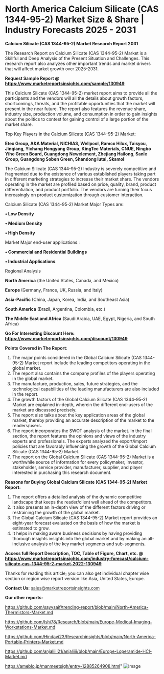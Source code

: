 # North America Calcium Silicate (CAS 1344-95-2) Market Size & Share | Industry Forecasts 2025 - 2031

<strong>Calcium Silicate (CAS 1344-95-2) Market Research Report 2031</strong>

The Research Report on Calcium Silicate (CAS 1344-95-2) Market is a Skillful and Deep Analysis of the Present Situation and Challenges. This research report also analyzes other important trends and market drivers that will affect market growth over 2025-2031.

<strong>Request Sample Report @ <a href=https://www.marketreportsinsights.com/sample/130949>https://www.marketreportsinsights.com/sample/130949</a></strong>

This Calcium Silicate (CAS 1344-95-2) market report aims to provide all the participants and the vendors will all the details about growth factors, shortcomings, threats, and the profitable opportunities that the market will present in the near future. The report also features the revenue share, industry size, production volume, and consumption in order to gain insights about the politics to contest for gaining control of a large portion of the market share.

Top Key Players in the Calcium Silicate (CAS 1344-95-2) Market:

<strong>Etex Group, A&A Material, NICHIAS, Wellpool, Ramco Hilux, Taisyou, Jinqiang, Yichang Hongyang Group, KingTec Materials, CNUE, Ningbo Yihe Green Board, Guangdong Newelement, Zhejiang Hailong, Sanle Group, Guangdong Soben Green, Shandong lutai, Skamol</strong>

The Calcium Silicate (CAS 1344-95-2) Industry is severely competitive and fragmented due to the existence of various established players taking part in different marketing strategies to increase their market share. The vendors operating in the market are profiled based on price, quality, brand, product differentiation, and product portfolio. The vendors are turning their focus increasingly on product customization through customer interaction.

Calcium Silicate (CAS 1344-95-2) Market Major Types are:

<strong>• Low Density

• Medium Density

• High Density</strong>

Market Major end-user applications :

<strong>• Commercial and Residential Buildings

• Industrial Applications</strong>

Regional Analysis

</u><strong><b>North America</b></strong> (the United States, Canada, and Mexico)

<strong><b>Europe </b></strong>(Germany, France, UK, Russia, and Italy)

<strong><b>Asia-Pacific</b></strong> (China, Japan, Korea, India, and Southeast Asia)

<strong><b>South America</b></strong> (Brazil, Argentina, Colombia, etc.)

<strong><b>The Middle East and Africa</b></strong> (Saudi Arabia, UAE, Egypt, Nigeria, and South Africa)

<strong>Go For Interesting Discount Here: <a href=https://www.marketreportsinsights.com/discount/130949>https://www.marketreportsinsights.com/discount/130949</a></strong>

<strong>Points Covered in The Report:</strong>
<ol>
  <li>The major points considered in the Global Calcium Silicate (CAS 1344-95-2) Market report include the leading competitors operating in the global market.</li>
  <li>The report also contains the company profiles of the players operating in the global market.</li>
  <li>The manufacture, production, sales, future strategies, and the technological capabilities of the leading manufacturers are also included in the report.</li>
  <li>The growth factors of the Global Calcium Silicate (CAS 1344-95-2) Market are explained in-depth, wherein the different end-users of the market are discussed precisely.</li>
  <li>The report also talks about the key application areas of the global market, thereby providing an accurate description of the market to the readers/users.</li>
  <li>The report incorporates the SWOT analysis of the market. In the final section, the report features the opinions and views of the industry experts and professionals. The experts analyzed the export/import policies that are favorably influencing the growth of the Global Calcium Silicate (CAS 1344-95-2) Market.</li>
  <li>The report on the Global Calcium Silicate (CAS 1344-95-2) Market is a worthwhile source of information for every policymaker, investor, stakeholder, service provider, manufacturer, supplier, and player interested in purchasing this research document.</li>
</ol>
<strong>Reasons for Buying Global Calcium Silicate (CAS 1344-95-2) Market Report:</strong>

<ol>
  <li>The report offers a detailed analysis of the dynamic competitive landscape that keeps the reader/client well ahead of the competitors.</li>
  <li>It also presents an in-depth view of the different factors driving or restraining the growth of the global market.</li>
  <li>The Global Calcium Silicate (CAS 1344-95-2) Market report provides an eight-year forecast evaluated on the basis of how the market is estimated to grow.</li>
  <li>It helps in making aware business decisions by having providing thorough insights insights into the global market and by making an all-inclusive analysis of the key market segments and sub-segments.</li>
</ol>
<strong>Access full Report Description, TOC, Table of Figure, Chart, etc. @ <a href=https://www.marketreportsinsights.com/industry-forecast/calcium-silicate-cas-1344-95-2-market-2022-130949>https://www.marketreportsinsights.com/industry-forecast/calcium-silicate-cas-1344-95-2-market-2022-130949</a></strong>


Thanks for reading this article; you can also get individual chapter wise section or region wise report version like Asia, United States, Europe.

<strong>Contact Us:</strong>
sales@marketreportsinsights.com

<strong>Our other reports:</strong>

<a href=https://github.com/sayysaif/trending-report/blob/main/North-America-Thermistors-Market.md>https://github.com/sayysaif/trending-report/blob/main/North-America-Thermistors-Market.md</a>

<a href=https://github.com/Ishi78/Research/blob/main/Europe-Medical-Imaging-Workstations-Market.md>https://github.com/Ishi78/Research/blob/main/Europe-Medical-Imaging-Workstations-Market.md</a>

<a href=https://github.com/Hindavi23/Researchinsights/blob/main/North-America-Portable-Printers-Market.md>https://github.com/Hindavi23/Researchinsights/blob/main/North-America-Portable-Printers-Market.md</a>

<a href=https://github.com/anjaliiii21/anjaliiii/blob/main/Europe-Loperamide-HCl-Market.md>https://github.com/anjaliiii21/anjaliiii/blob/main/Europe-Loperamide-HCl-Market.md</a>

<a href=https://ameblo.jp/manmeetsigh/entry-12885264908.html>https://ameblo.jp/manmeetsigh/entry-12885264908.html</a>"
![image](https://github.com/user-attachments/assets/6b53f941-03af-4b9c-a762-b75c77ca4e9b)
